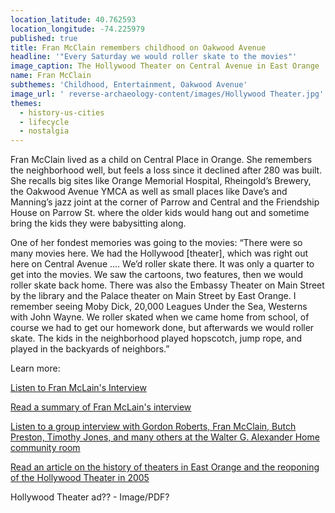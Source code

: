 ```yaml
---
location_latitude: 40.762593
location_longitude: -74.225979
published: true
title: Fran McClain remembers childhood on Oakwood Avenue
headline: '"Every Saturday we would roller skate to the movies"'
image_caption: The Hollywood Theater on Central Avenue in East Orange
name: Fran McClain
subthemes: 'Childhood, Entertainment, Oakwood Avenue'
image_url: ' reverse-archaeology-content/images/Hollywood Theater.jpg'
themes:
  - history-us-cities
  - lifecycle
  - nostalgia
---
```

Fran McClain lived as a child on Central Place in Orange. She remembers the neighborhood well, but feels a loss since it declined after 280 was built. She recalls big sites like Orange Memorial Hospital, Rheingold’s Brewery, the Oakwood Avenue YMCA as well as small places like Dave’s and Manning’s jazz joint at the corner of Parrow and Central and the Friendship House on Parrow St. where the older kids would hang out and sometime bring the kids they were babysitting along.

One of her fondest memories was going to the movies: “There were so many movies here. We had the Hollywood [theater], which was right out here on Central Avenue …. We’d roller skate there. It was only a quarter to get into the movies. We saw the cartoons, two features, then we would roller skate back home. There was also the Embassy Theater on Main Street by the library and the Palace theater on Main Street by East Orange. I remember seeing Moby Dick, 20,000 Leagues Under the Sea, Westerns with John Wayne. We roller skated when we came home from school, of course we had to get our homework done, but afterwards we would roller skate. The kids in the neighborhood played hopscotch, jump rope, and played in the backyards of neighbors.”  

Learn more:  

[Listen to Fran McLain's Interview](https://soundcloud.com/user-773139664/fran-mcclain-interview-10-1-15)  

[Read a summary of Fran McLain's interview](https://github.com/uofo/reverse-archaeology-content/raw/gh-pages/files/McClain%20Fran%2010-1-15.pdf)

[Listen to a group interview with Gordon Roberts, Fran McClain, Butch Preston, Timothy Jones, and many others at the Walter G. Alexander Home community room](https://soundcloud.com/user-773139664/walter-g-alexander-group-interview-12-16-15)

[Read an article on the history of theaters in East Orange and the reoponing of the Hollywood Theater in 2005](http://query.nytimes.com/gst/fullpage.html?res=9E06E0D71F31F93BA25751C1A9639C8B63)   

Hollywood Theater ad??  - Image/PDF?
